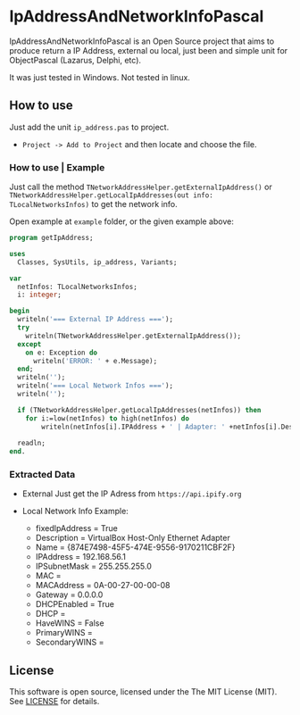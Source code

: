 # IpAddressAndNetworkInfoPascal

IpAddressAndNetworkInfoPascal is an Open Source project that aims to produce return a IP Address, external ou local, just been and simple unit for ObjectPascal (Lazarus, Delphi, etc).

It was just tested in Windows. Not tested in linux.

## How to use

Just add the unit `ip_address.pas` to project.
  - ``Project -> Add to Project`` and then locate and choose the file.

### How to use | Example

Just call the method `TNetworkAddressHelper.getExternalIpAddress()` or `TNetworkAddressHelper.getLocalIpAddresses(out info: TLocalNetworksInfos)` to get the network info.

Open example at `example` folder, or the given example above:

```pascal
program getIpAddress;

uses
  Classes, SysUtils, ip_address, Variants;

var
  netInfos: TLocalNetworksInfos;
  i: integer;

begin
  writeln('=== External IP Address ===');
  try
    writeln(TNetworkAddressHelper.getExternalIpAddress());
  except
    on e: Exception do
      writeln('ERROR: ' + e.Message);
  end;
  writeln('');
  writeln('=== Local Network Infos ===');
  writeln('');

  if (TNetworkAddressHelper.getLocalIpAddresses(netInfos)) then
    for i:=low(netInfos) to high(netInfos) do
        writeln(netInfos[i].IPAddress + ' | Adapter: ' +netInfos[i].Description); 
  
  readln;
end.
```

### Extracted Data

- External Just get the IP Adress from `https://api.ipify.org`

- Local Network Info Example:
  - fixedIpAddress   = True
  - Description      = VirtualBox Host-Only Ethernet Adapter
  - Name             = {874E7498-45F5-474E-9556-9170211CBF2F}
  - IPAddress        = 192.168.56.1
  - IPSubnetMask     = 255.255.255.0
  - MAC              = 
  - MACAddress       = 0A-00-27-00-00-08
  - Gateway          = 0.0.0.0
  - DHCPEnabled      = True
  - DHCP             = 
  - HaveWINS         = False
  - PrimaryWINS      = 
  - SecondaryWINS    = 
  
## License

This software is open source, licensed under the The MIT License (MIT). See [LICENSE](https://github.com/martinusso/log4pascal/blob/master/LICENSE) for details.
